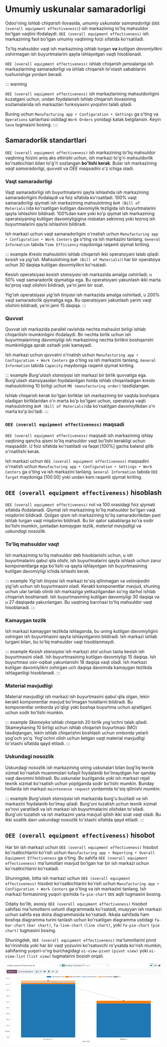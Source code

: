 # Umumiy uskunalar samaradorligi

Odoo'ning *Ishlab chiqarish* ilovasida, *umumiy uskunalar samaradorligi* (`OEE (overall equipment effectiveness)`) ish markazining to'liq mahsuldor bo'lgan vaqtini ifodalaydi. `OEE (overall equipment effectiveness)` ish markazining faol bo'lgan umumiy vaqtining foizi sifatida ko'rsatiladi.

To'liq mahsuldor vaqt ish markazining ishlab turgan **va** *kutilgan davomiylik*ni oshirmagan ish buyurtmalarini qayta ishlayotgan vaqti hisoblanadi.

`OEE (overall equipment effectiveness)` ishlab chiqarish jamoalariga ish markazlarining samaradorligi va ishlab chiqarish to'xtash sabablarini tushunishga yordam beradi.

::: warning

`OEE (overall equipment effectiveness)` ish markazlarining mahsuldorligini kuzatgani uchun, undan foydalanish Ishlab chiqarish ilovasining sozlamalarida ish markazlari funksiyasini yoqishni talab qiladi.

Buning uchun `Manufacturing app ‣ Configuration ‣ Settings` ga o'ting va `Operations` sarlavhasi ostidagi `Work Orders` yonidagi katak belgilansin. Keyin `Save` tugmasini bosing.
::::

## Samaradorlik standartlari

`OEE (overall equipment effectiveness)` ish markazining to'liq mahsuldor vaqtining foizini aniq aks ettirishi uchun, ish markazi to'g'ri mahsuldorlik ko'rsatkichlari bilan to'g'ri sozlangan **bo'lishi kerak**. Bular ish markazining *vaqt samaradorligi*, *quvvati* va *OEE maqsadi*ni o'z ichiga oladi.

### Vaqt samaradorligi

Vaqt samaradorligi ish buyurtmalarini qayta ishlashda ish markazining samaradorligini ifodalaydi va foiz sifatida ko'rsatiladi. 100% vaqt samaradorligi qiymati ish markazining mahsulotning `BoM (Bill of Materials)`ida ko'rsatilgan kutilgan davomiylik tezligida ish buyurtmalarini qayta ishlashini bildiradi. 100%dan kam yoki ko'p qiymat ish markazining operatsiyaning kutilgan davomiyligigina nisbatan sekinroq yoki tezroq ish buyurtmalarini qayta ishlashini bildiradi.

Ish markazi uchun vaqt samaradorligini o'rnatish uchun `Manufacturing app ‣ Configuration ‣ Work Centers` ga o'ting va ish markazini tanlang. `General Information` tabida `Time Efficiency` maydoniga raqamli qiymat kiriting.

::: example
*Kreslo* mahsulotini ishlab chiqarish ikki operatsiyani talab qiladi: *kesish* va *yig'ish*. Mahsulotning `BoM (Bill of Materials)`i har bir operatsiya uchun 30 daqiqa kutilgan davomiylikni ko'rsatadi.

Kesish operatsiyasi *kesish stansiyasi* ish markazida amalga oshiriladi, u 50% vaqt samaradorlik qiymatiga ega. Bu operatsiyani yakunlash ikki marta ko'proq vaqt olishini bildiradi, ya'ni jami bir soat.

Yig'ish operatsiyasi *yig'ish liniyasi* ish markazida amalga oshiriladi, u 200% vaqt samaradorlik qiymatiga ega. Bu operatsiyani yakunlash yarim vaqt olishini bildiradi, ya'ni jami 15 daqiqa.
:::

### Quvvat

Quvvat ish markazida parallel ravishda nechta mahsulot birligi ishlab chiqarilishi mumkinligini ifodalaydi. Bir nechta birlik uchun ish buyurtmalarining davomiyligi ish markazining nechta birlikni boshqarishi mumkinligiga qarab oshadi yoki kamayadi.

Ish markazi uchun quvvatni o'rnatish uchun `Manufacturing app ‣ Configuration ‣ Work Centers` ga o'ting va ish markazini tanlang. `General Information` tabida `Capacity` maydoniga raqamli qiymat kiriting.

::: example
*Burg'ulash stansiyasi* ish markazi bir birlik quvvatiga ega. Burg'ulash stansiyasidan foydalanilgan holda ishlab chiqariladigan *kreslo* mahsulotining 10 birligi uchun `MO (manufacturing order)` tasdiqlangan.

Ishlab chiqarish kerak bo'lgan birliklar ish markazining bir vaqtda boshqara oladigan birliklaridan o'n marta ko'p bo'lgani uchun, operatsiya vaqti mahsulotning `BoM (Bill of Materials)`ida ko'rsatilgan davomiylikdan o'n marta ko'p bo'ladi.
:::

### `OEE (overall equipment effectiveness)` maqsadi

`OEE (overall equipment effectiveness)` maqsadi ish markazining ishlay vaqtining qancha qismi to'liq mahsuldor vaqt bo'lishi kerakligi uchun maqsaddir. U foiz sifatida ko'rsatiladi va faqat [100%] gacha baland qilib o'rnatilishi kerak.

Ish markazi uchun `OEE (overall equipment effectiveness)` maqsadini o'rnatish uchun `Manufacturing app ‣ Configuration ‣ Settings ‣ Work Centers` ga o'ting va ish markazini tanlang. `General Information` tabida `OEE Target` maydoniga [100.00] yoki undan kam raqamli qiymat kiriting.

## `OEE (overall equipment effectiveness)` hisoblash

`OEE (overall equipment effectiveness)` nol va 100 orasidagi foiz qiymati sifatida ifodalanadi. Qiymat ish markazining to'liq mahsuldor bo'lgan vaqt miqdorini bildiradi. Qolgan qism ish markazining to'liq samaradorlikdan past ishlab turgan vaqt miqdorini bildiradi. Bu bir qator sabablarga ko'ra sodir bo'lishi mumkin, jumladan *kamaygan tezlik*, *material mavjudligi* va *uskundagi nosozlik*.

### To'liq mahsuldor vaqt

Ish markazining to'liq mahsuldor deb hisoblanishi uchun, u ish buyurtmalarini qabul qila olishi, ish buyurtmalarini qayta ishlash uchun zarur komponentlarga ega bo'lishi va qayta ishlayotgan ish buyurtmasining kutilgan davomiyligi ichida ishlashi kerak.

::: example
*Yig'ish liniyasi* ish markazi to'siq qilinmagan va *velosiped*ni yig'ish uchun ish buyurtmasini oladi. Kerakli komponentlar mavjud, shuning uchun ular tanlab olinib ish markaziga yetkazilgandan so'ng darhol ishlab chiqarish boshlanadi. Ish buyurtmasining kutilgan davomiyligi 30 daqiqa va u 27 daqiqada yakunlangan. Bu vaqtning barchasi to'liq mahsuldor vaqt hisoblanadi.
:::

### Kamaygan tezlik

Ish markazi kamaygan tezlikda ishlaganda, bu uning kutilgan davomiyligini oshirgan ish buyurtmasini qayta ishlayotganini bildiradi. Ish markazi ishlab turgani bilan, bu to'liq mahsuldor vaqt hisoblanmaydi.

::: example
*Kesish stansiyasi* ish markazi *stol* uchun taxta kesish ish buyurtmasini oladi. Ish buyurtmasining kutilgan davomiyligi 15 daqiqa. Ish buyurtmasi oxir-oqibat yakunlanishi 18 daqiqa vaqt oladi. Ish markazi kutilgan davomiylikni oshirgan uch daqiqa davomida kamaygan tezlikda ishlaganliigi hisoblanadi.
:::

### Material mavjudligi

Material mavjudligi ish markazi ish buyurtmasini qabul qila olgan, lekin kerakli komponentlar mavjud bo'lmagan holatlarni bildiradi. Bu komponentlar omborda yo'qligi yoki boshqa buyurtma uchun ajratilgani uchun sodir bo'lishi mumkin.

::: example
*Skameyka* ishlab chiqarish 20 birlik *yog'och*ni talab qiladi. Skameykaning 10 birligi uchun ishlab chiqarish buyurtmasi (MO) tasdiqlangan, lekin ishlab chiqarishni boshlash uchun omborda yetarli yog'och yo'q. Yog'ochni olish uchun ketgan vaqt material mavjudligi to'xtashi sifatida qayd etiladi.
:::

### Uskundagi nosozlik

Uskundagi nosozlik ish markazining uning uskunalari bilan bog'liq texnik xizmat ko'rsatish muammolari tufayli foydalanib bo'lmaydigan har qanday vaqt davomini bildiradi. Bu uskunalar buzilganda yoki ish markazi rejali texnik xizmat ko'rsatish uchun yopilganda sodir bo'lishi mumkin. Bunday hollarda ish markazi `maintenance request` yordamida to'siq qilinishi mumkin.

::: example
*Burg'ulash stansiyasi* ish markazida burg'u buziladi va ish markazini foydalanib bo'lmay qiladi. Burg'uni tuzatish uchun texnik xizmat so'rovi yaratiladi va ish markazi ish buyurtmalarini olishdan to'siladi. Burg'uni tuzatish va ish markazini yana mavjud qilish ikki soat vaqt oladi. Bu ikki soatlik davr uskundagi nosozlik to'xtashi sifatida qayd etiladi.
:::

## `OEE (overall equipment effectiveness)` hisobot

Har bir ish markazi uchun `OEE (overall equipment effectiveness)` hisobot ko'rsatkichlarini ko'rish uchun `Manufacturing app ‣ Reporting ‣ Overall Equipment Effectiveness` ga o'ting. Bu sahifa `OEE (overall equipment effectiveness)` ma'lumotlari mavjud bo'lgan har bir ish markazi uchun ko'rsatkichlarni ko'rsatadi.

Shuningdek, bitta ish markazi uchun `OEE (overall equipment effectiveness)` hisobot ko'rsatkichlarini ko'rish uchun `Manufacturing app ‣ Configuration ‣ Work Centers` ga o'ting va ish markazini tanlang. Ish markazi formasining yuqori qismida `fa-pie-chart` `OEE` aqlli tugmasini bosing.

Odatiy bo'lib, asosiy `OEE (overall equipment effectiveness)` hisobot sahifasi ma'lumotlarni ustunli diagrammada ko'rsatadi, muayyan ish markazi uchun sahifa esa doira diagrammasida ko'rsatadi. Ikkala sahifada ham boshqa diagramma turini tanlash uchun ko'rsatilgan diagramma ustidagi `fa-bar-chart` `(bar chart)`, `fa-line-chart` `(line chart)`, yoki `fa-pie-chart` `(pie chart)` tugmasini bosing.

Shuningdek, `OEE (overall equipment effectiveness)` ma'lumotlarini pivot ko'rinishida yoki har bir vaqt yozuvini ko'rsatuvchi ro'yxatda ko'rish mumkin, sahifaning yuqori-o'ng burchagidagi `oi-view-pivot` `(pivot view)` yoki `oi-view-list` `(list view)` tugmalarini bosish orqali.

![OEE hisobotining boshqaruv paneli.](oee/oee-report.png)